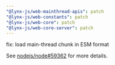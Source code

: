 ```yaml
---
"@lynx-js/web-mainthread-apis": patch
"@lynx-js/web-constants": patch
"@lynx-js/web-core": patch
"@lynx-js/web-core-server": patch
---
```


fix: load main-thread chunk in ESM format

See [nodejs/node#59362](https://github.com/nodejs/node/issues/59362) for more details.
